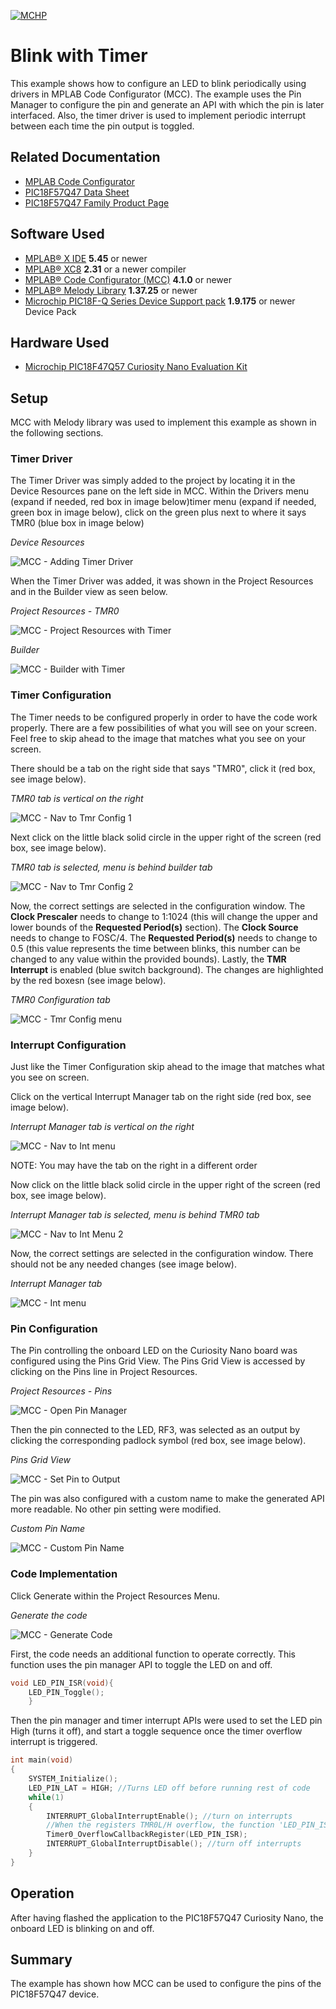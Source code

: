<!-- Please do not change this logo with link -->
[![MCHP](images/microchip.png)](https://www.microchip.com)

# Blink with Timer

This example shows how to configure an LED to blink periodically using drivers in MPLAB Code Configurator (MCC). The example uses the Pin Manager to configure the pin and generate an API with which the pin is later interfaced. Also, the timer driver is used to implement periodic interrupt between each time the pin output is toggled.

## Related Documentation

- [MPLAB Code Configurator](https://www.microchip.com/en-us/development-tools-tools-and-software/embedded-software-center/mplab-code-configurator)
- [PIC18F57Q47 Data Sheet](https://ww1.microchip.com/downloads/en/DeviceDoc/PIC18F27-47-57Q43-Data-Sheet-DS40002147E.pdf)
- [PIC18F57Q47 Family Product Page](https://www.microchip.com/wwwproducts/en/PIC18F57Q43)

## Software Used

- [MPLAB® X IDE](http://www.microchip.com/mplab/mplab-x-ide) **5.45** or newer
- [MPLAB® XC8](http://www.microchip.com/mplab/compilers) **2.31** or a newer compiler 
- [MPLAB® Code Configurator (MCC)](https://www.microchip.com/mplab/mplab-code-configurator) **4.1.0** or newer 
- [MPLAB® Melody Library](https://www.microchip.com/en-us/development-tools-tools-and-software/embedded-software-center/mplab-code-configurator) **1.37.25** or newer
- [Microchip PIC18F-Q Series Device Support pack](https://packs.download.microchip.com/) **1.9.175** or newer Device Pack

## Hardware Used
- [Microchip PIC18F47Q57 Curiosity Nano Evaluation Kit](https://www.microchip.com/Developmenttools/ProductDetails/DM164150)

## Setup
MCC with Melody library was used to implement this example as shown in the following sections.

### Timer Driver
The Timer Driver was simply added to the project by locating it in the Device Resources pane on the left side in MCC. Within the Drivers menu (expand if needed, red box in image below)timer menu (expand if needed, green box in image below), click on the green plus next to where it says TMR0 (blue box in image below)

*Device Resources*

![MCC - Adding Timer Driver](images/MCC_add_timer_driver.PNG)


When the Timer Driver was added, it was shown in the Project Resources and in the Builder view as seen below.

*Project Resources - TMR0*

![MCC - Project Resources with Timer](images/MCC_project_resources_tmr_added.PNG)

*Builder*

![MCC - Builder with Timer](images/MCC_builder_tmr_added.PNG)


### Timer Configuration
The Timer needs to be configured properly in order to have the code work properly.  There are a few possibilities of what you will see on your screen.  Feel free to skip ahead to the image that matches what you see on your screen.

There should be a tab on the right side that says "TMR0", click it (red box, see image below).

*TMR0 tab is vertical on the right*

![MCC - Nav to Tmr Config 1](images/MCC_nav_to_tmr_config_1.PNG)


Next click on the little black solid circle in the upper right of the screen (red box, see image below).

*TMR0 tab is selected, menu is behind builder tab*

![MCC - Nav to Tmr Config 2](images/MCC_nav_to_tmr_config_2.PNG)


Now, the correct settings are selected in the configuration window.  The **Clock Prescaler** needs to change to 1:1024 (this will change the upper and lower bounds of the **Requested Period(s)** section).  The **Clock Source** needs to change to FOSC/4.  The **Requested Period(s)** needs to change to 0.5 (this value represents the time between blinks, this number can be changed to any value within the provided bounds).  Lastly, the **TMR Interrupt** is enabled (blue switch background).  The changes are highlighted by the red boxesn (see image below).

*TMR0 Configuration tab*

![MCC - Tmr Config menu](images/MCC_tmr_config_menu.PNG)


### Interrupt Configuration
Just like the Timer Configuration skip ahead to the image that matches what you see on screen.

Click on the vertical Interrupt Manager tab on the right side (red box, see image below).

*Interrupt Manager tab is vertical on the right*

![MCC - Nav to Int menu](images/MCC_nav_to_int_menu_1.PNG)

NOTE: You may have the tab on the right in a different order

Now click on the little black solid circle in the upper right of the screen (red box, see image below).

*Interrupt Manager tab is selected, menu is behind TMR0 tab*

![MCC - Nav to Int Menu 2](images/MCC_nav_to_int_menu_2.PNG)


Now, the correct settings are selected in the configuration window.  There should not be any needed changes (see image below).

*Interrupt Manager tab*

![MCC - Int menu](images/MCC_Int_menu.PNG)


### Pin Configuration
The Pin controlling the onboard LED on the Curiosity Nano board was configured using the Pins Grid View.  The Pins Grid View is accessed by clicking on the Pins line in Project Resources.

*Project Resources - Pins*

![MCC - Open Pin Manager](images/MCC_project_resources_pins.PNG)


Then the pin connected to the LED, RF3, was selected as an output by clicking the corresponding padlock symbol (red box, see image below).

*Pins Grid View*

![MCC - Set Pin to Output](images/MCC_pins_grid_view.PNG)


The pin was also configured with a custom name to make the generated API more readable.  No other pin setting were modified.

*Custom Pin Name*

![MCC - Custom Pin Name](images/MCC_pins_custom_name.PNG)


### Code Implementation
Click Generate within the Project Resources Menu.

*Generate the code*

![MCC - Generate Code](images/MCC_generate_code.png)


First, the code needs an additional function to operate correctly.  This function uses the pin manager API to toggle the LED on and off.

```c
void LED_PIN_ISR(void){ 
    LED_PIN_Toggle();
    }
```
Then the pin manager and timer interrupt APIs were used to set the LED pin High (turns it off), and start a toggle sequence once the timer overflow interrupt is triggered.

```c
int main(void)
{
    SYSTEM_Initialize();
    LED_PIN_LAT = HIGH; //Turns LED off before running rest of code
    while(1)
    {
        INTERRUPT_GlobalInterruptEnable(); //turn on interrupts
        //When the registers TMR0L/H overflow, the function 'LED_PIN_ISR' gets executed
        Timer0_OverflowCallbackRegister(LED_PIN_ISR); 
        INTERRUPT_GlobalInterruptDisable(); //turn off interrupts
    }    
}
```
## Operation
After having flashed the application to the PIC18F57Q47 Curiosity Nano, the onboard LED is blinking on and off.

## Summary

The example has shown how MCC can be used to configure the pins of the PIC18F57Q47 device.
